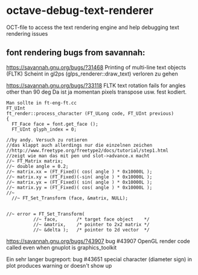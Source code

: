 # octave-debug-text-renderer
OCT-file to access the text rendering engine and help debugging text rendering issues

## font rendering bugs from savannah:

https://savannah.gnu.org/bugs/?31468
    Printing of multi-line text objects (FLTK)
    Scheint in gl2ps (glps_renderer::draw_text) verloren zu gehen

https://savannah.gnu.org/bugs/?33118
    FLTK text rotation fails for angles other than 90 deg
    Da ist ja momentan pixels transpose usw. fest kodiert.

    Man sollte in ft-eng-ft.cc
    FT_UInt
    ft_render::process_character (FT_ULong code, FT_UInt previous)
    {
      FT_Face face = font.get_face ();
      FT_UInt glyph_index = 0;

    //by andy. Versuch zu rotieren
    //das klappt auch allerdings nur die einzelnen zeichen
    //http://www.freetype.org/freetype2/docs/tutorial/step1.html
    //zeigt wie man das mit pen und slot->advance.x macht
    //~ FT_Matrix matrix;
    //~ double angle = 0.2;
    //~ matrix.xx = (FT_Fixed)( cos( angle ) * 0x10000L );
    //~ matrix.xy = (FT_Fixed)(-sin( angle ) * 0x10000L );
    //~ matrix.yx = (FT_Fixed)( sin( angle ) * 0x10000L );
    //~ matrix.yy = (FT_Fixed)( cos( angle ) * 0x10000L );
    //~ 
      //~ FT_Set_Transform (face, &matrix, NULL);
      

    //~ error = FT_Set_Transform(
              //~ face,       /* target face object    */
              //~ &matrix,    /* pointer to 2x2 matrix */
              //~ &delta );   /* pointer to 2d vector  */

https://savannah.gnu.org/bugs/?43907
    bug #43907 OpenGL render code called even when gnuplot is graphics_toolkit

Ein sehr langer bugreport:
    bug #43651 special character (diameter sign) in plot produces warning or doesn't show up
